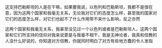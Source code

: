 这支持巴勒斯坦的人是在干嘛，如果要我说，以色列和巴勒斯坦，我都不是很在意，因为这两个国家和我毫无关系，无论我对它们的态度怎么样，甚至我的国家对它们的态度怎么样，对它们也起不了什么作用带不来什么影响，反之亦然

这两个国家和我毫无关系，我甚至没见过一个以色列或者是巴勒斯坦人，这两个国家和它们所支持的信仰对我来说更是与我毫不相干，我是无神论者，我真和信教的人没什么好说的，你知道对方信教，你就同时明白了对方有些地方蠢的令人发指

